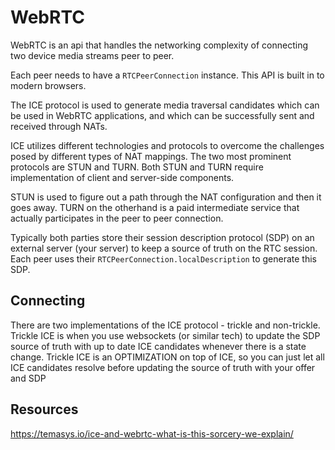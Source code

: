# WebRTC

WebRTC is an api that handles the networking complexity of connecting two device media streams peer to peer.

Each peer needs to have a `RTCPeerConnection` instance. This API is built in to modern browsers.

The ICE protocol is used to generate media traversal candidates which can be used in WebRTC applications, and which can be successfully sent and received through NATs.

ICE utilizes different technologies and protocols to overcome the challenges posed by different types of NAT mappings. The two most prominent protocols are STUN and TURN. Both STUN and TURN require implementation of client and server-side components.

STUN is used to figure out a path through the NAT configuration and then it goes away. TURN on the otherhand is a paid intermediate service that actually participates in the peer to peer connection.

Typically both parties store their session description protocol (SDP) on an external server (your server) to keep a source of truth on the RTC session. Each peer uses their `RTCPeerConnection.localDescription` to generate this SDP.

## Connecting

There are two implementations of the ICE protocol - trickle and non-trickle. Trickle ICE is when you use websockets (or similar tech) to update the SDP source of truth with up to date ICE candidates whenever there is a state change. Trickle ICE is an OPTIMIZATION on top of ICE, so you can just let all ICE candidates resolve before updating the source of truth with your offer and SDP

## Resources

https://temasys.io/ice-and-webrtc-what-is-this-sorcery-we-explain/
